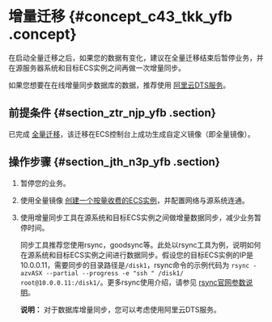 # 增量迁移 {#concept_c43_tkk_yfb .concept}

在启动全量迁移之后，如果您的数据有变化，建议在全量迁移结束后暂停业务，并在源服务器系统和目标ECS实例之间再做一次增量同步。

如果您想要在在线增量同步数据库的数据，推荐使用 [阿里云DTS服务](https://www.aliyun.com/solution/dts)。

## 前提条件 {#section_ztr_njp_yfb .section}

已完成 [全量迁移](cn.zh-CN/最佳实践/迁移服务/迁移方案/全量迁移.md#)，该迁移在ECS控制台上成功生成自定义镜像（即全量镜像）。

## 操作步骤 {#section_jth_n3p_yfb .section}

1.  暂停您的业务。

2.  使用全量镜像 [创建一个按量收费的ECS实例](../../../../../cn.zh-CN/用户指南/实例/创建实例/使用自定义镜像创建实例.md#)，并配置网络与源系统连通。

3.  使用增量同步工具在源系统和目标ECS实例之间做增量数据同步，减少业务暂停时间。

    同步工具推荐您使用rsync，goodsync等。此处以rsync工具为例，说明如何在源系统和目标ECS实例之间进行数据同步。假设您的目标ECS实例的IP是10.0.0.11，需要同步的目录路径是`/disk1`，rsync命令的示例代码为 `rsync -azvASX --partial --progress -e "ssh " /disk1/ root@10.0.0.11:/disk1/`。更多rsync使用介绍，请参见 [rsync官网参数说明](https://download.samba.org/pub/rsync/rsync.html)。

    **说明：** 对于数据库增量同步，您可以考虑使用阿里云DTS服务。


